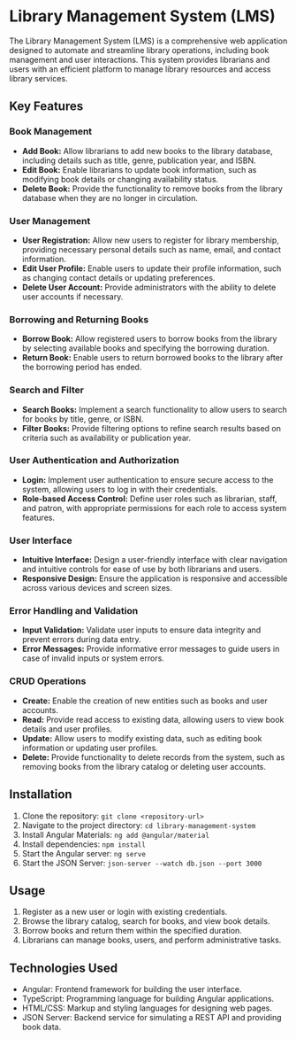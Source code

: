 # Library Management System (LMS)

The Library Management System (LMS) is a comprehensive web application designed to automate and streamline library operations, including book management and user interactions. This system provides librarians and users with an efficient platform to manage library resources and access library services.

## Key Features

### Book Management
- **Add Book:** Allow librarians to add new books to the library database, including details such as title, genre, publication year, and ISBN.
- **Edit Book:** Enable librarians to update book information, such as modifying book details or changing availability status.
- **Delete Book:** Provide the functionality to remove books from the library database when they are no longer in circulation.

### User Management
- **User Registration:** Allow new users to register for library membership, providing necessary personal details such as name, email, and contact information.
- **Edit User Profile:** Enable users to update their profile information, such as changing contact details or updating preferences.
- **Delete User Account:** Provide administrators with the ability to delete user accounts if necessary.

### Borrowing and Returning Books
- **Borrow Book:** Allow registered users to borrow books from the library by selecting available books and specifying the borrowing duration.
- **Return Book:** Enable users to return borrowed books to the library after the borrowing period has ended.

### Search and Filter
- **Search Books:** Implement a search functionality to allow users to search for books by title, genre, or ISBN.
- **Filter Books:** Provide filtering options to refine search results based on criteria such as availability or publication year.

### User Authentication and Authorization
- **Login:** Implement user authentication to ensure secure access to the system, allowing users to log in with their credentials.
- **Role-based Access Control:** Define user roles such as librarian, staff, and patron, with appropriate permissions for each role to access system features.

### User Interface
- **Intuitive Interface:** Design a user-friendly interface with clear navigation and intuitive controls for ease of use by both librarians and users.
- **Responsive Design:** Ensure the application is responsive and accessible across various devices and screen sizes.

### Error Handling and Validation
- **Input Validation:** Validate user inputs to ensure data integrity and prevent errors during data entry.
- **Error Messages:** Provide informative error messages to guide users in case of invalid inputs or system errors.

### CRUD Operations
- **Create:** Enable the creation of new entities such as books and user accounts.
- **Read:** Provide read access to existing data, allowing users to view book details and user profiles.
- **Update:** Allow users to modify existing data, such as editing book information or updating user profiles.
- **Delete:** Provide functionality to delete records from the system, such as removing books from the library catalog or deleting user accounts.

## Installation

1. Clone the repository: `git clone <repository-url>`
2. Navigate to the project directory: `cd library-management-system`
3. Install Angular Materials: `ng add @angular/material`
4. Install dependencies: `npm install`
5. Start the Angular server: `ng serve`
6. Start the JSON Server: `json-server --watch db.json --port 3000`

## Usage

1. Register as a new user or login with existing credentials.
2. Browse the library catalog, search for books, and view book details.
3. Borrow books and return them within the specified duration.
4. Librarians can manage books, users, and perform administrative tasks.

## Technologies Used

- Angular: Frontend framework for building the user interface.
- TypeScript: Programming language for building Angular applications.
- HTML/CSS: Markup and styling languages for designing web pages.
- JSON Server: Backend service for simulating a REST API and providing book data.
  
